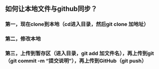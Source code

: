 ## 如何让本地文件与github同步？
### 第一，现在clone到本地（cd进入目录，然后git clone 加地址）
### 第二，修改本地
### 第三，上传到暂存区（进入目录，git add 加文件名），再上传到git（git commit -m “提交说明”），再上传到GitHub（git push）